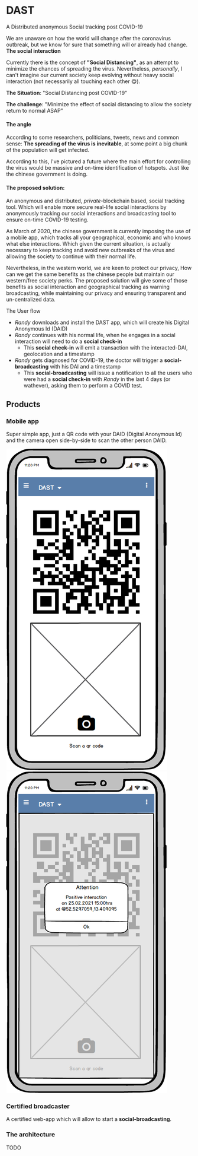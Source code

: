 # DAST

A Distributed anonymous Social tracking post COVID-19

We are unaware on how the world will change after the coronavirus outbreak, but we know for sure that something will or already had change. **The social interaction**

Currently there is the concept of **"Social Distancing"**, as an attempt to minimize the chances of spreading the virus. Nevertheless, *personally*, I can't imagine our current society
keep evolving without heavy social interaction (not necessarily all touching each other 😋).

**The Situation**: "Social Distancing post COVID-19"

**The challenge**: "Minimize the effect of social distancing to allow the society return to normal ASAP"

#### The angle
According to some researchers, politicians, tweets, news and common sense: **The spreading of the virus is inevitable**, at some point a big chunk of the population will get infected.

According to this, I've pictured a future where the main effort for controlling the virus would be massive and on-time identification of hotspots. Just like the chinese government is doing.

#### The proposed solution:
An anonymous and  distributed, *private*-blockchain based, social tracking tool. Which will enable more secure real-life social interactions by anonymously tracking our social interactions and broadcasting tool to ensure on-time COVID-19 testing.

As March of 2020, the chinese government is currently imposing the use of a mobile app, which tracks all your geographical, economic and who knows what else interactions.
Which given the current situation, is actually necessary to keep tracking and avoid new outbreaks of the virus and allowing the society to continue with their normal life.

Nevertheless, in the western world, we are keen to protect our privacy, How can we get the same benefits as the chinese people but maintain our western/free society perks.
The proposed solution will give some of those benefits as social interaction and geographical tracking as warning broadcasting, while maintaining our privacy and ensuring transparent and un-centralized data.

The User flow
* *Randy* downloads and install the DAST app, which will create his Digital Anonymous Id (DAID)
* *Randy* continues with his normal life, when he engages in a social interaction will need to do a **social check-in**
  * This **social check-in** will emit a transaction with the interacted-DAI, geolocation and a timestamp
* *Randy* gets diagnosed for COVID-19, the doctor will trigger a **social-broadcasting** with his DAI and a timestamp
  * This **social-broadcasting** will issue a notification to all the users who were had a **social check-in** with *Randy* in the last 4 days (or wathever),
  asking them to perform a COVID test.

## Products
### Mobile app
Super simple app, just a QR code with your DAID (Digital Anonymous Id) and the camera open side-by-side to scan the other person DAID.

![DAST_home](https://github.com/eduardosanzb/DAST/blob/master/public/Mobile_home.png?raw=true)
![DAST_notification](https://github.com/eduardosanzb/DAST/blob/master/public/Mobile_notification.png?raw=true)

### Certified broadcaster
A certified web-app which will allow to start a **social-broadcasting**.

### The architecture
TODO
